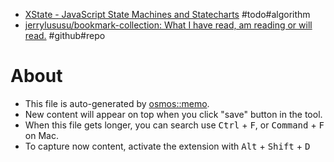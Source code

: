 - [XState - JavaScript State Machines and Statecharts](https://xstate.js.org/) #todo#algorithm
- [jerrylususu/bookmark-collection: What I have read, am reading or will read.](https://github.com/jerrylususu/bookmark-collection) #github#repo

# About

- This file is auto-generated by [osmos::memo](https://github.com/osmoscraft/osmosmemo).
- New content will appear on top when you click "save" button in the tool.
- When this file gets longer, you can search use <kbd>Ctrl</kbd> + <kbd>F</kbd>, or <kbd>Command</kbd> + <kbd>F</kbd> on Mac.
- To capture now content, activate the extension with <kbd>Alt</kbd> + <kbd>Shift</kbd> + <kbd>D</kbd>
